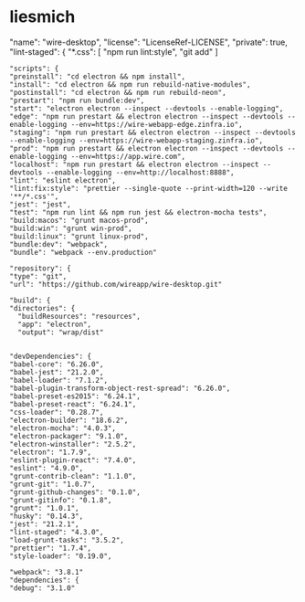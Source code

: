 # liesmich

  "name": "wire-desktop",
  "license": "LicenseRef-LICENSE",
  "private": true,
  "lint-staged": {
    "*.css": [
      "npm run lint:style",
      "git add"
    ]
  
    "scripts": {
    "preinstall": "cd electron && npm install",
    "install": "cd electron && npm run rebuild-native-modules",
    "postinstall": "cd electron && npm run rebuild-neon",
    "prestart": "npm run bundle:dev",
    "start": "electron electron --inspect --devtools --enable-logging",
    "edge": "npm run prestart && electron electron --inspect --devtools --enable-logging --env=https://wire-webapp-edge.zinfra.io",
    "staging": "npm run prestart && electron electron --inspect --devtools --enable-logging --env=https://wire-webapp-staging.zinfra.io",
    "prod": "npm run prestart && electron electron --inspect --devtools --enable-logging --env=https://app.wire.com",
    "localhost": "npm run prestart && electron electron --inspect --devtools --enable-logging --env=http://localhost:8888",
    "lint": "eslint electron",
    "lint:fix:style": "prettier --single-quote --print-width=120 --write '**/*.css'",
    "jest": "jest",
    "test": "npm run lint && npm run jest && electron-mocha tests",
    "build:macos": "grunt macos-prod",
    "build:win": "grunt win-prod",
    "build:linux": "grunt linux-prod",
    "bundle:dev": "webpack",
    "bundle": "webpack --env.production"
  
    "repository": {
    "type": "git",
    "url": "https://github.com/wireapp/wire-desktop.git"
  
    "build": {
    "directories": {
      "buildResources": "resources",
      "app": "electron",
      "output": "wrap/dist"

  
    "devDependencies": {
    "babel-core": "6.26.0",
    "babel-jest": "21.2.0",
    "babel-loader": "7.1.2",
    "babel-plugin-transform-object-rest-spread": "6.26.0",
    "babel-preset-es2015": "6.24.1",
    "babel-preset-react": "6.24.1",
    "css-loader": "0.28.7",
    "electron-builder": "18.6.2",
    "electron-mocha": "4.0.3",
    "electron-packager": "9.1.0",
    "electron-winstaller": "2.5.2",
    "electron": "1.7.9",
    "eslint-plugin-react": "7.4.0",
    "eslint": "4.9.0",
    "grunt-contrib-clean": "1.1.0",
    "grunt-git": "1.0.7",
    "grunt-github-changes": "0.1.0",
    "grunt-gitinfo": "0.1.8",
    "grunt": "1.0.1",
    "husky": "0.14.3",
    "jest": "21.2.1",
    "lint-staged": "4.3.0",
    "load-grunt-tasks": "3.5.2",
    "prettier": "1.7.4",
    "style-loader": "0.19.0",
  
    "webpack": "3.8.1"
    "dependencies": {
    "debug": "3.1.0"


